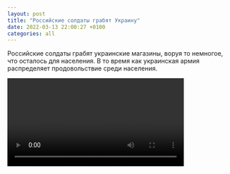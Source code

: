 ```yaml
---
layout: post
title: "Российские солдаты грабят Украину"
date: 2022-03-13 22:00:27 +0100
categories: all
---
```

<!--translate-->
Российские солдаты грабят украинские магазины, воруя то немногое, что осталось для населения. В то время как украинская армия распределяет продовольствие среди населения.
<!--endtranslate-->

<video controls width="400">
    <source src="{{ site.baseurl }}/assets/videos/10.webm"
            type="video/webm">
    <source src="{{ site.baseurl }}/assets/videos/10.mp4"
            type="video/mp4">
    Sorry, your browser doesn't support embedded videos.
</video>
